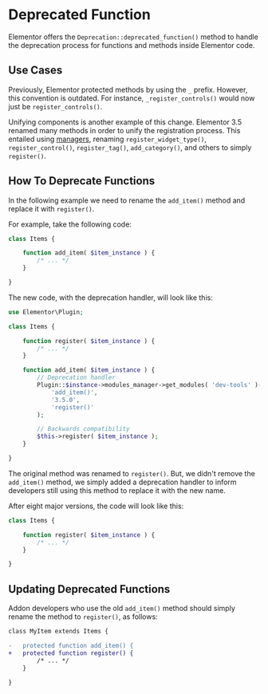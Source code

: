 # Deprecated Function

<Badge type="tip" vertical="top" text="Elementor Core" /> <Badge type="warning" vertical="top" text="Intermediate" />

Elementor offers the `Deprecation::deprecated_function()` method to handle the deprecation process for functions and methods inside Elementor code.

## Use Cases

Previously, Elementor protected methods by using the `_` prefix. However, this convention is outdated. For instance, `_register_controls()` would now just be `register_controls()`.

Unifying components is another example of this change. Elementor 3.5 renamed many methods in order to unify the registration process. This entailed using [managers](./../managers/), renaming `register_widget_type()`, `register_control()`, `register_tag()`, `add_category()`, and others to simply `register()`.

## How To Deprecate Functions

In the following example we need to rename the `add_item()` method and replace it with `register()`.

For example, take the following code:

```php
class Items {

	function add_item( $item_instance ) {
		/* ... */
	}

}
```

The new code, with the deprecation handler, will look like this:

```php
use Elementor\Plugin;

class Items {

	function register( $item_instance ) {
		/* ... */
	}

	function add_item( $item_instance ) {
		// Deprecation handler
		Plugin::$instance->modules_manager->get_modules( 'dev-tools' )->deprecation->deprecated_function(
			'add_item()',
			'3.5.0',
			'register()'
		);

		// Backwards compatibility
		$this->register( $item_instance );
	}

}
```

The original method was renamed to `register()`. But, we didn't remove the `add_item()` method, we simply added a deprecation handler to inform developers still using this method to replace it with the new name.

After eight major versions, the code will look like this:

```php
class Items {

	function register( $item_instance ) {
		/* ... */
	}

}
```

## Updating Deprecated Functions

Addon developers who use the old `add_item()` method should simply rename the method to `register()`, as follows:

```diff
class MyItem extends Items {

-	protected function add_item() {
+	protected function register() {
		/* ... */
	}

}
```
